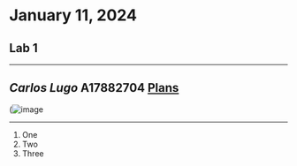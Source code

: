 # January 11, 2024
## Lab 1
---
*Carlos Lugo*
**A17882704**
[Plans](https://plans.ucsd.edu/)
---
(![image](https://github.com/c2lugo/cse15l-lab-reports/assets/156368539/4c0d66a6-47b3-40ec-b420-a63be63f7463)

---
1. One
2. Two
3. Three
